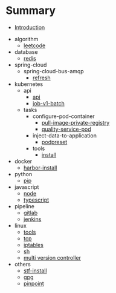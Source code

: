 # Summary

* [Introduction](README.md)
- algorithm
  * [leetcode](algorithm/leetcode.md)
- database
  * [redis](database/redis.md)
- spring-cloud
  - spring-cloud-bus-amqp
    * [refresh](spring-cloud/spring-cloud-bus-amqp/refresh.md)
- kubernetes
  * api
    * [api](kubernetes/api/api.md)
    * [job-v1-batch](kubernetes/api/job-v1-batch.md)
  - tasks
    - configure-pod-container
      * [pull-image-private-registry](kubernetes/tasks/configure-pod-container/pull-image-private-registry.md)
      * [quality-service-pod](kubernetes/tasks/configure-pod-container/quality-service-pod.md)
    - inject-data-to-application
      * [podpreset](kubernetes/tasks/inject-data-into-applications/podpreset.md)
    - tools
      * [install](kubernetes/tasks/tools/install-kubeadm.md)
- docker
  * [harbor-install](docker/harbor.md)
- python
  * [pip](python/pip.md)
- javascript
  * [node](javascript/node.md)
  * [typescript](javascript/typescript.md)
- pipeline
  * [gitlab](pipeline/gitlab.md) 
  * [jenkins](pipeline/jenkins.md)
- linux
  * [tools](linux/tools.md)
  * [tcp](linux/tcp.md)
  * [iptables](linux/iptables.md)
  * [sh](linux/sh.md)
  * [multi version controller](linux/update-alternatives.md)
- others
  * [stf-install](others/stf.md)
  * [gpg](others/gpg.md)
  * [pinpoint](others/pinpoint.md)
